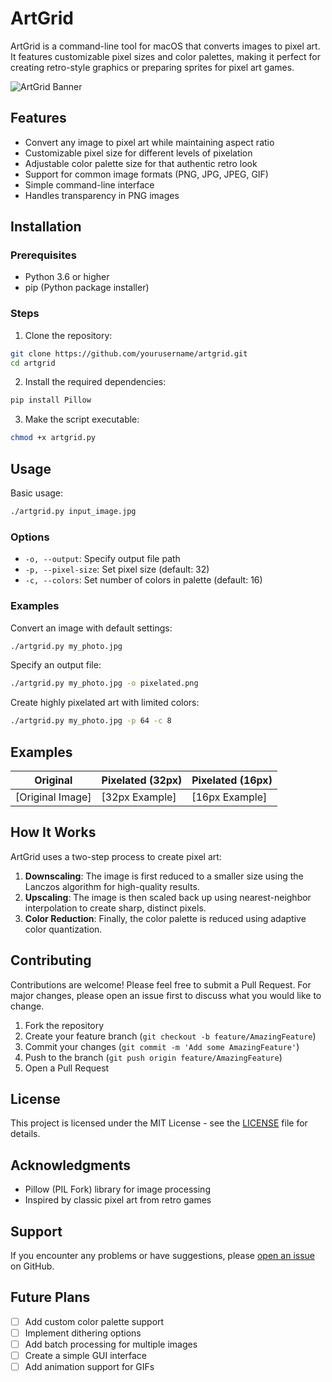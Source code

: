 # ArtGrid

ArtGrid is a command-line tool for macOS that converts images to pixel art. It features customizable pixel sizes and color palettes, making it perfect for creating retro-style graphics or preparing sprites for pixel art games.

![ArtGrid Banner](https://raw.githubusercontent.com/makalin/artgrid/screen.png)

## Features

- Convert any image to pixel art while maintaining aspect ratio
- Customizable pixel size for different levels of pixelation
- Adjustable color palette size for that authentic retro look
- Support for common image formats (PNG, JPG, JPEG, GIF)
- Simple command-line interface
- Handles transparency in PNG images

## Installation

### Prerequisites

- Python 3.6 or higher
- pip (Python package installer)

### Steps

1. Clone the repository:
```bash
git clone https://github.com/yourusername/artgrid.git
cd artgrid
```

2. Install the required dependencies:
```bash
pip install Pillow
```

3. Make the script executable:
```bash
chmod +x artgrid.py
```

## Usage

Basic usage:
```bash
./artgrid.py input_image.jpg
```

### Options

- `-o, --output`: Specify output file path
- `-p, --pixel-size`: Set pixel size (default: 32)
- `-c, --colors`: Set number of colors in palette (default: 16)

### Examples

Convert an image with default settings:
```bash
./artgrid.py my_photo.jpg
```

Specify an output file:
```bash
./artgrid.py my_photo.jpg -o pixelated.png
```

Create highly pixelated art with limited colors:
```bash
./artgrid.py my_photo.jpg -p 64 -c 8
```

## Examples

| Original | Pixelated (32px) | Pixelated (16px) |
|----------|------------------|------------------|
| [Original Image] | [32px Example] | [16px Example] |

## How It Works

ArtGrid uses a two-step process to create pixel art:

1. **Downscaling**: The image is first reduced to a smaller size using the Lanczos algorithm for high-quality results.
2. **Upscaling**: The image is then scaled back up using nearest-neighbor interpolation to create sharp, distinct pixels.
3. **Color Reduction**: Finally, the color palette is reduced using adaptive color quantization.

## Contributing

Contributions are welcome! Please feel free to submit a Pull Request. For major changes, please open an issue first to discuss what you would like to change.

1. Fork the repository
2. Create your feature branch (`git checkout -b feature/AmazingFeature`)
3. Commit your changes (`git commit -m 'Add some AmazingFeature'`)
4. Push to the branch (`git push origin feature/AmazingFeature`)
5. Open a Pull Request

## License

This project is licensed under the MIT License - see the [LICENSE](LICENSE) file for details.

## Acknowledgments

- Pillow (PIL Fork) library for image processing
- Inspired by classic pixel art from retro games

## Support

If you encounter any problems or have suggestions, please [open an issue](https://github.com/makalin/artgrid/issues) on GitHub.

## Future Plans

- [ ] Add custom color palette support
- [ ] Implement dithering options
- [ ] Add batch processing for multiple images
- [ ] Create a simple GUI interface
- [ ] Add animation support for GIFs
